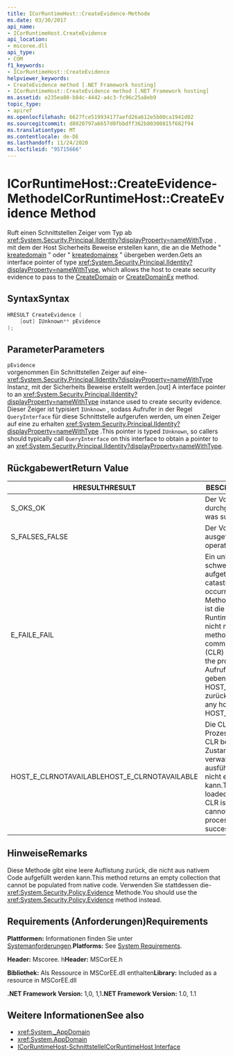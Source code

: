 ```yaml
---
title: ICorRuntimeHost::CreateEvidence-Methode
ms.date: 03/30/2017
api_name:
- ICorRuntimeHost.CreateEvidence
api_location:
- mscoree.dll
api_type:
- COM
f1_keywords:
- ICorRuntimeHost::CreateEvidence
helpviewer_keywords:
- CreateEvidence method [.NET Framework hosting]
- ICorRuntimeHost::CreateEvidence method [.NET Framework hosting]
ms.assetid: e235ea80-b84c-4442-a4c3-fc96c25a8eb9
topic_type:
- apiref
ms.openlocfilehash: 6627fce519934177aefd26a612e5b00ca1941d02
ms.sourcegitcommit: d8020797a6657d0fbbdff362b80300815f682f94
ms.translationtype: MT
ms.contentlocale: de-DE
ms.lasthandoff: 11/24/2020
ms.locfileid: "95715666"
---
```

# <a name="icorruntimehostcreateevidence-method"></a><span data-ttu-id="21c05-102">ICorRuntimeHost::CreateEvidence-Methode</span><span class="sxs-lookup"><span data-stu-id="21c05-102">ICorRuntimeHost::CreateEvidence Method</span></span>

<span data-ttu-id="21c05-103">Ruft einen Schnittstellen Zeiger vom Typ ab <xref:System.Security.Principal.IIdentity?displayProperty=nameWithType> , mit dem der Host Sicherheits Beweise erstellen kann, die an die Methode " [kreatedomain](icorruntimehost-createdomain-method.md) " oder " [kreatedomainex](icorruntimehost-createdomainex-method.md) " übergeben werden.</span><span class="sxs-lookup"><span data-stu-id="21c05-103">Gets an interface pointer of type <xref:System.Security.Principal.IIdentity?displayProperty=nameWithType>, which allows the host to create security evidence to pass to the [CreateDomain](icorruntimehost-createdomain-method.md) or [CreateDomainEx](icorruntimehost-createdomainex-method.md) method.</span></span>  
  
## <a name="syntax"></a><span data-ttu-id="21c05-104">Syntax</span><span class="sxs-lookup"><span data-stu-id="21c05-104">Syntax</span></span>  
  
```cpp  
HRESULT CreateEvidence (  
    [out] IUnknown** pEvidence  
);  
```  
  
## <a name="parameters"></a><span data-ttu-id="21c05-105">Parameter</span><span class="sxs-lookup"><span data-stu-id="21c05-105">Parameters</span></span>  

 `pEvidence`  
 <span data-ttu-id="21c05-106">vorgenommen Ein Schnittstellen Zeiger auf eine- <xref:System.Security.Principal.IIdentity?displayProperty=nameWithType> Instanz, mit der Sicherheits Beweise erstellt werden.</span><span class="sxs-lookup"><span data-stu-id="21c05-106">[out] A interface pointer to an <xref:System.Security.Principal.IIdentity?displayProperty=nameWithType> instance used to create security evidence.</span></span> <span data-ttu-id="21c05-107">Dieser Zeiger ist typisiert `IUnknown` , sodass Aufrufer in der Regel `QueryInterface` für diese Schnittstelle aufgerufen werden, um einen Zeiger auf eine zu erhalten <xref:System.Security.Principal.IIdentity?displayProperty=nameWithType> .</span><span class="sxs-lookup"><span data-stu-id="21c05-107">This pointer is typed `IUnknown`, so callers should typically call `QueryInterface` on this interface to obtain a pointer to an <xref:System.Security.Principal.IIdentity?displayProperty=nameWithType>.</span></span>  
  
## <a name="return-value"></a><span data-ttu-id="21c05-108">Rückgabewert</span><span class="sxs-lookup"><span data-stu-id="21c05-108">Return Value</span></span>  
  
|<span data-ttu-id="21c05-109">HRESULT</span><span class="sxs-lookup"><span data-stu-id="21c05-109">HRESULT</span></span>|<span data-ttu-id="21c05-110">BESCHREIBUNG</span><span class="sxs-lookup"><span data-stu-id="21c05-110">Description</span></span>|  
|-------------|-----------------|  
|<span data-ttu-id="21c05-111">S_OK</span><span class="sxs-lookup"><span data-stu-id="21c05-111">S_OK</span></span>|<span data-ttu-id="21c05-112">Der Vorgang wurde durchgeführt.</span><span class="sxs-lookup"><span data-stu-id="21c05-112">The operation was successful.</span></span>|  
|<span data-ttu-id="21c05-113">S_FALSE</span><span class="sxs-lookup"><span data-stu-id="21c05-113">S_FALSE</span></span>|<span data-ttu-id="21c05-114">Der Vorgang konnte nicht ausgeführt werden.</span><span class="sxs-lookup"><span data-stu-id="21c05-114">The operation failed to complete.</span></span>|  
|<span data-ttu-id="21c05-115">E_FAIL</span><span class="sxs-lookup"><span data-stu-id="21c05-115">E_FAIL</span></span>|<span data-ttu-id="21c05-116">Ein unbekannter, schwerwiegender Fehler ist aufgetreten.</span><span class="sxs-lookup"><span data-stu-id="21c05-116">An unknown, catastrophic failure occurred.</span></span> <span data-ttu-id="21c05-117">Wenn eine Methode E_FAIL zurückgibt, ist die Common Language Runtime (CLR) im Prozess nicht mehr verwendbar.</span><span class="sxs-lookup"><span data-stu-id="21c05-117">If a method returns E_FAIL, the common language runtime (CLR) is no longer usable in the process.</span></span> <span data-ttu-id="21c05-118">Nachfolgende Aufrufe von Hosting-APIs geben HOST_E_CLRNOTAVAILABLE zurück.</span><span class="sxs-lookup"><span data-stu-id="21c05-118">Subsequent calls to any hosting APIs return HOST_E_CLRNOTAVAILABLE.</span></span>|  
|<span data-ttu-id="21c05-119">HOST_E_CLRNOTAVAILABLE</span><span class="sxs-lookup"><span data-stu-id="21c05-119">HOST_E_CLRNOTAVAILABLE</span></span>|<span data-ttu-id="21c05-120">Die CLR wurde nicht in einen Prozess geladen, oder die CLR befindet sich in einem Zustand, in dem Sie verwalteten Code nicht ausführen oder den-Befehl nicht erfolgreich verarbeiten kann.</span><span class="sxs-lookup"><span data-stu-id="21c05-120">The CLR has not been loaded into a process, or the CLR is in a state in which it cannot run managed code or process the call successfully.</span></span>|  
  
## <a name="remarks"></a><span data-ttu-id="21c05-121">Hinweise</span><span class="sxs-lookup"><span data-stu-id="21c05-121">Remarks</span></span>  

 <span data-ttu-id="21c05-122">Diese Methode gibt eine leere Auflistung zurück, die nicht aus nativem Code aufgefüllt werden kann.</span><span class="sxs-lookup"><span data-stu-id="21c05-122">This method returns an empty collection that cannot be populated from native code.</span></span> <span data-ttu-id="21c05-123">Verwenden Sie stattdessen die- <xref:System.Security.Policy.Evidence> Methode.</span><span class="sxs-lookup"><span data-stu-id="21c05-123">You should use the <xref:System.Security.Policy.Evidence> method instead.</span></span>  
  
## <a name="requirements"></a><span data-ttu-id="21c05-124">Requirements (Anforderungen)</span><span class="sxs-lookup"><span data-stu-id="21c05-124">Requirements</span></span>  

 <span data-ttu-id="21c05-125">**Plattformen:** Informationen finden Sie unter [Systemanforderungen](../../get-started/system-requirements.md).</span><span class="sxs-lookup"><span data-stu-id="21c05-125">**Platforms:** See [System Requirements](../../get-started/system-requirements.md).</span></span>  
  
 <span data-ttu-id="21c05-126">**Header:** Mscoree. h</span><span class="sxs-lookup"><span data-stu-id="21c05-126">**Header:** MSCorEE.h</span></span>  
  
 <span data-ttu-id="21c05-127">**Bibliothek:** Als Ressource in MSCorEE.dll enthalten</span><span class="sxs-lookup"><span data-stu-id="21c05-127">**Library:** Included as a resource in MSCorEE.dll</span></span>  
  
 <span data-ttu-id="21c05-128">**.NET Framework Version:** 1,0, 1,1</span><span class="sxs-lookup"><span data-stu-id="21c05-128">**.NET Framework Version:** 1.0, 1.1</span></span>  
  
## <a name="see-also"></a><span data-ttu-id="21c05-129">Weitere Informationen</span><span class="sxs-lookup"><span data-stu-id="21c05-129">See also</span></span>

- <xref:System._AppDomain>
- <xref:System.AppDomain>
- [<span data-ttu-id="21c05-130">ICorRuntimeHost-Schnittstelle</span><span class="sxs-lookup"><span data-stu-id="21c05-130">ICorRuntimeHost Interface</span></span>](icorruntimehost-interface.md)

